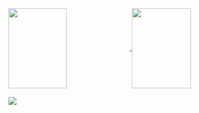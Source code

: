 <div>
  <a href="https://github.com/w7b">
    <img height="160em" align="center" width="48%" src="https://github-readme-stats.vercel.app/api?username=w7b&theme=prussian&show_icons=true&hide_border=true&count_private=true">
    <img height="160em" align="center" width="48.5%" src="https://github-readme-stats.vercel.app/api/top-langs/?username=w7b&theme=prussian&show_icons=true&hide_border=true&layout=compact"></a>
</div>

<div style="display: inline-block; align: center"><br>
    <img src="https://cdn.jsdelivr.net/gh/devicons/devicon@latest/icons/python/python-original.svg">
</div>
